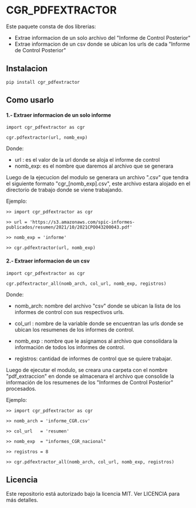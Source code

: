 # CGR_PDFEXTRACTOR
Este paquete consta de dos librerias: 
- Extrae informacion de un solo archivo del "Informe de Control Posterior"
- Extrae informacion de un csv donde se ubican los urls de cada "Informe de Control Posterior"

## Instalacion

```pip install cgr_pdfextractor```

## Como usarlo

#### 1.- Extraer informacion de un solo informe

```import cgr_pdfextractor as cgr ```

```cgr.pdfextractor(url, nomb_exp) ```

Donde: 
- url     : es el valor de la url donde se aloja el informe de control
- nomb_exp: es el nombre que daremos al archivo que se generara

Luego de la ejecucion del modulo se generara un archivo ".csv" que tendra el siguiente formato "cgr_[nomb_exp].csv", este archivo estara alojado en el directorio de trabajo donde se viene trabajando. 

Ejemplo: 

```>> import cgr_pdfextractor as cgr ```

```>> url = 'https://s3.amazonaws.com/spic-informes-publicados/resumen/2021/10/2021CPO043200043.pdf'```

```>> nomb_exp = 'informe'```

```>> cgr.pdfextractor(url, nomb_exp)```



#### 2.- Extraer informacion de un csv

```import cgr_pdfextractor as cgr ```

```cgr.pdfextractor_all(nomb_arch, col_url, nomb_exp, registros) ```

Donde:

- nomb_arch: nombre del archivo "csv" donde se ubican la lista de los informes de control con sus respectivos urls.

- col_url  : nombre de la variable donde se encuentran las urls donde se ubican los resumenes de los informes de control.

- nomb_exp : nombre que le asignamos al archivo que consolidara la información de todos los informes de control. 

- registros: cantidad de informes de control que se quiere trabajar.

Luego de ejecutar el modulo, se creara una carpeta con el nombre "pdf_extraccion" en donde se almacenara el archivo que consolide la información de los resumenes de los "Informes de Control Posterior" procesados.

Ejemplo: 

```>> import cgr_pdfextractor as cgr ```

```>> nomb_arch = 'informe_CGR.csv'```

```>> col_url   = 'resumen'```

```>> nomb_exp  = "informes_CGR_nacional"```

```>> registros = 8```

```>> cgr.pdfextractor_all(nomb_arch, col_url, nomb_exp, registros)```


## Licencia

Este repositorio está autorizado bajo la licencia MIT. Ver LICENCIA para más detalles.
